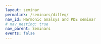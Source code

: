 ```yaml
---
layout: seminar
permalink: /seminars/diffeq/
nav_id: Harmonic analsys and PDE seminar
# nav_nesting: true
nav_parent: Seminars
events: false
---
```

